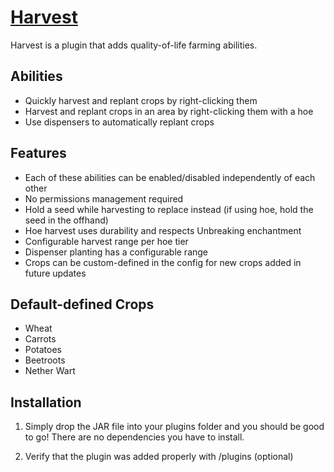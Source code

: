 # [Harvest]()

Harvest is a plugin that adds quality-of-life farming abilities.

## Abilities
- Quickly harvest and replant crops by right-clicking them
- Harvest and replant crops in an area by right-clicking them with a hoe
- Use dispensers to automatically replant crops

## Features
- Each of these abilities can be enabled/disabled independently of each other
- No permissions management required
- Hold a seed while harvesting to replace instead (if using hoe, hold the seed in the offhand)
- Hoe harvest uses durability and respects Unbreaking enchantment
- Configurable harvest range per hoe tier
- Dispenser planting has a configurable range
- Crops can be custom-defined in the config for new crops added in future updates

## Default-defined Crops
- Wheat
- Carrots
- Potatoes
- Beetroots
- Nether Wart

## Installation
1. Simply drop the JAR file into your plugins folder and you should be good to go! There are no dependencies you have to install.

2. Verify that the plugin was added properly with /plugins (optional)

